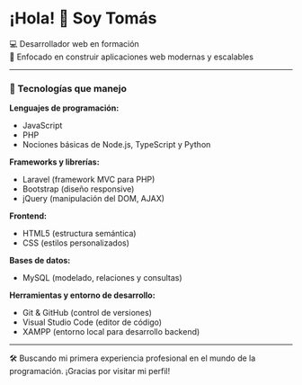 # ¡Hola! 👋 Soy Tomás

💻 Desarrollador web en formación  
🎯 Enfocado en construir aplicaciones web modernas y escalables

---

### 🚀 Tecnologías que manejo

**Lenguajes de programación:**
- JavaScript
- PHP
- Nociones básicas de Node.js, TypeScript y Python

**Frameworks y librerías:**
- Laravel (framework MVC para PHP)
- Bootstrap (diseño responsive)
- jQuery (manipulación del DOM, AJAX)

**Frontend:**
- HTML5 (estructura semántica)
- CSS (estilos personalizados)

**Bases de datos:**
- MySQL (modelado, relaciones y consultas)

**Herramientas y entorno de desarrollo:**
- Git & GitHub (control de versiones)
- Visual Studio Code (editor de código)
- XAMPP (entorno local para desarrollo backend)

---

🛠️ Buscando mi primera experiencia profesional en el mundo de la programación. ¡Gracias por visitar mi perfil!
